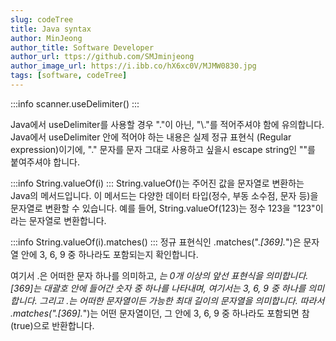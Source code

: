 ```yaml
---
slug: codeTree
title: Java syntax
author: MinJeong
author_title: Software Developer
author_url: ttps://github.com/SMJminjeong
author_image_url: https://i.ibb.co/hX6xc0V/MJMW0830.jpg
tags: [software, codeTree]
---
```


:::info
scanner.useDelimiter()
:::


Java에서 useDelimiter를 사용할 경우 "."이 아닌, "\\."를 적어주셔야 함에 유의합니다. 
Java에서 useDelimiter 안에 적어야 하는 내용은 실제 정규 표현식 (Regular expression)이기에, 
"." 문자를 문자 그대로 사용하고 싶을시 escape string인 "\"를 붙여주셔야 합니다.

:::info
String.valueOf(i)
:::
String.valueOf()는 주어진 값을 문자열로 변환하는 Java의 메서드입니다. 
이 메서드는 다양한 데이터 타입(정수, 부동 소수점, 문자 등)을 문자열로 변환할 수 있습니다. 
예를 들어, String.valueOf(123)는 정수 123을 "123"이라는 문자열로 변환합니다.


:::info
String.valueOf(i).matches()
:::
정규 표현식인 .matches(".*[369].*")은 문자열 안에 3, 6, 9 중 하나라도 포함되는지 확인합니다.

여기서 .은 어떠한 문자 하나를 의미하고, *는 0개 이상의 앞선 표현식을 의미합니다. 
[369]는 대괄호 안에 들어간 숫자 중 하나를 나타내며, 여기서는 3, 6, 9 중 하나를 의미합니다. 
그리고 .*는 어떠한 문자열이든 가능한 최대 길이의 문자열을 의미합니다. 
따라서 .matches(".*[369].*")는 어떤 문자열이던, 그 안에 3, 6, 9 중 하나라도 포함되면 참(true)으로 반환합니다.
